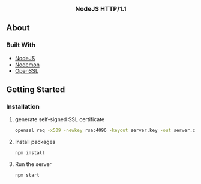 <!-- PROJECT LOGO -->
<br />
<p align="center">
  <h3 align="center">NodeJS HTTP/1.1</h3>
</p>

<!-- ABOUT -->
## About

### Built With

* [NodeJS](https://nodejs.org/en)
* [Nodemon](https://www.npmjs.com/package/nodemon)
* [OpenSSL](https://www.openssl.org/)


<!-- GETTING STARTED -->
## Getting Started

### Installation

1. generate self-signed SSL certificate

   ```sh
   openssl req -x509 -newkey rsa:4096 -keyout server.key -out server.crt -sha256 -days 365
   ```
2. Install packages
   ```sh
   npm install
   ```
3. Run the server
   ```sh
   npm start
   ```
